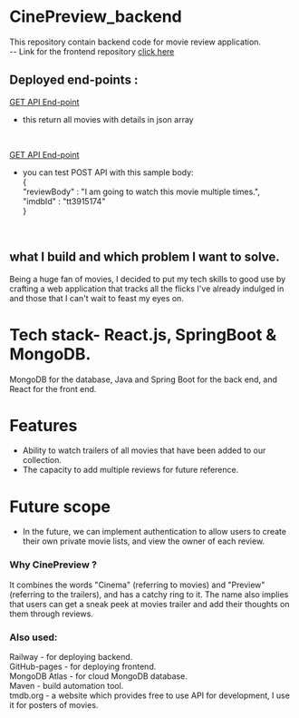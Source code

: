 # CinePreview_backend
This repository contain backend code for movie review application.<br>
-- Link for the frontend repository [click here](https://github.com/saxena100parth/CinePreview_frontend)
## Deployed end-points :
[GET API End-point ](https://cinepreviewbackend-production.up.railway.app/api/v1/movies) <br>
- this return all movies with details in json array 
<br>

[GET API End-point ](https://cinepreviewbackend-production.up.railway.app/api/v1/movies) <br>
- you can test POST API with this sample body: <br>
 { <br>
    "reviewBody" : "I am going to watch this movie multiple times.", <br>
    "imdbId" :  "tt3915174" <br>
}
<br>

## what I build and which problem I want to solve.

Being a huge fan of movies, I decided to put my tech skills to good use by crafting a web application that tracks all the flicks I've already indulged in and those that I can't wait to feast my eyes on.

# Tech stack- React.js, SpringBoot & MongoDB.
MongoDB for the database, Java and Spring Boot for the back end, and React for the front end.

# Features
- Ability to watch trailers of all movies that have been added to our collection.
- The capacity to add multiple reviews for future reference.

# Future scope
- In the future, we can implement authentication to allow users to create their own private movie lists, and view the owner of each review.


### Why CinePreview ?
It combines the words "Cinema" (referring to movies) and "Preview" (referring to the trailers), and has a catchy ring to it. The name also implies that users can get a sneak peek at movies trailer and add their thoughts on them through reviews.

### Also used:
Railway - for deploying backend. <br>
GitHub-pages - for deploying frontend. <br>
MongoDB Atlas - for cloud MongoDB database. <br>
Maven - build automation tool. <br>
tmdb.org - a website which provides free to use API for development, I use it for posters of movies. <br>


